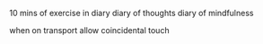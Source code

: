 10 mins of exercise in diary
diary of thoughts
diary of mindfulness

when on transport allow coincidental touch